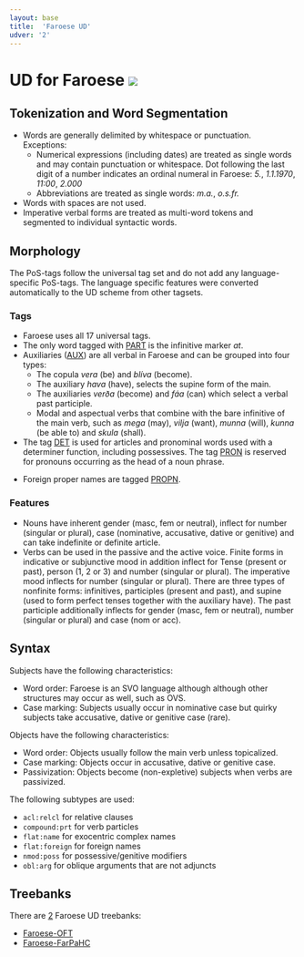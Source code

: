 ```yaml
---
layout: base
title:  'Faroese UD'
udver: '2'
---
```


# UD for Faroese <span class="flagspan"><img class="flag" src="../../flags/svg/FO.svg" /></span>

## Tokenization and Word Segmentation

* Words are generally delimited by whitespace or punctuation. Exceptions:
  * Numerical expressions (including dates) are treated as single words and may contain punctuation or whitespace. Dot following the last digit of a number indicates an ordinal numeral in Faroese: *5.*, *1.1.1970*, *11:00*, *2.000*
  * Abbreviations are treated as single words: *m.a.*, *o.s.fr.*
* Words with spaces are not used.
* Imperative verbal forms are treated as multi-word tokens and segmented to individual syntactic words.

<!-- ---
**Instruction**: Describe the general rules for delimiting words (for example, based on whitespace and punctuation) and exceptions to these rules. Specify whether words with spaces and/or multiword tokens occur. Include links to further language-specific documentation if available. -->

<!-- --- -->

## Morphology

The PoS-tags follow the universal tag set and do not add any language-specific PoS-tags. The language specific features were converted automatically to the UD scheme from other tagsets.

### Tags

* Faroese uses all 17 universal tags.
* The only word tagged with [PART]() is the infinitive marker *at*.
* Auxiliaries ([AUX]()) are all verbal in Faroese and can be grouped into four types:
  * The copula *vera* (be) and *blíva* (become).
  * The auxiliary *hava* (have), selects the supine form of the main.  
  <!-- verb to form perfect tenses. -->
  * The auxiliaries *verða* (become) and *fáa* (can) which select a verbal past participle.
  * Modal and aspectual verbs that combine with the bare infinitive of the main verb, such as *mega* (may), *vilja* (want), *munna* (will), *kunna* (be able to) and *skula* (shall).
* The tag [DET]() is used for articles and pronominal words used with a determiner function, including possessives. The tag [PRON]() is reserved for pronouns occurring as the head of a noun phrase.
<!-- * Participles (both present and past) are tagged with [ADJ](). -->
* Foreign proper names are tagged [PROPN]().


### Features

* Nouns have inherent gender (masc, fem or neutral), inflect for number (singular or plural), case (nominative, accusative, dative or genitive) and can take indefinite or definite article.
* Verbs can be used in the passive and the active voice. Finite forms in indicative or subjunctive mood in addition inflect for Tense (present or past), person (1, 2 or 3) and number (singular or plural). The imperative mood inflects for number (singular or plural). There are three types of nonfinite forms: infinitives, participles (present and past), and supine (used to form perfect tenses together with the auxiliary have). The past participle additionally inflects for gender (masc, fem or neutral), number (singular or plural) and case (nom or acc).

<!-- --- -->

## Syntax

Subjects have the following characteristics:
* Word order: Faroese is an SVO language although although other structures may occur as well, such as OVS.
* Case marking: Subjects usually occur in nominative case but quirky subjects take accusative, dative or genitive case (rare).

Objects have the following characteristics:
* Word order: Objects usually follow the main verb unless topicalized.
* Case marking: Objects occur in accusative, dative or genitive case.
* Passivization: Objects become (non-expletive) subjects when verbs are passivized.

<!-- The copula verb *vera* (be) is used in equational, attributional, locative, possessive and benefactory nonverbal clauses. 
Existential clauses normally use the verb participle til (vera til) or finnast. -->

The following subtypes are used:

* `acl:relcl` for relative clauses
* `compound:prt` for verb particles
* `flat:name` for exocentric complex names
* `flat:foreign` for foreign names
* `nmod:poss` for possessive/genitive modifiers
* `obl:arg` for oblique arguments that are not adjuncts


<!-- ---
**Instruction**: Give criteria for identifying core arguments (subjects and objects), and describe the range of copula constructions in nonverbal clauses. List all subtype relations used. Include links to language-specific relations definitions if any. -->

<!-- --- -->

## Treebanks

There are [2](../treebanks/fo-comparison.html) Faroese UD treebanks:

  * [Faroese-OFT](../treebanks/fo_oft/index.html)
  * [Faroese-FarPaHC](../treebanks/fo_farpahc/index.html)

<!-- ---
**Instruction**: Treebank-specific pages are generated automatically from the README file in the treebank repository and
from the data in the latest release. Link to the respective `*-index.html` page in the `treebanks` folder, using the language code
and the treebank code in the file name. -->

<!-- --- -->
